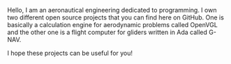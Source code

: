 Hello, I am an aeronautical engineering dedicated to programming. I own two different open source projects that you can find here on GitHub. One is basically a calculation engine for aerodynamic problems called OpenVGL and the other one is a flight computer for gliders written in Ada called G-NAV.

I hope these projects can be useful for you!
